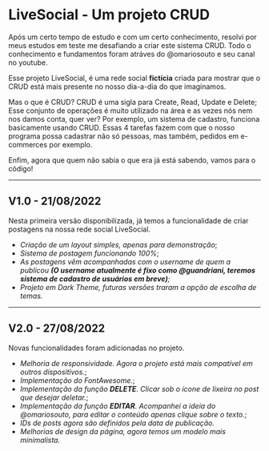 # LiveSocial - Um projeto CRUD
Após um certo tempo de estudo e com um certo conhecimento, resolvi por meus estudos em teste me desafiando a criar este sistema CRUD.
Todo o conhecimento e fundamentos foram atráves do @omariosouto e seu canal no youtube.

Esse projeto LiveSocial, é uma rede social **fictícia** criada para mostrar que o CRUD está mais presente no nosso dia-a-dia do que imaginamos.

Mas o que é CRUD? CRUD é uma sigla para Create, Read, Update e Delete; Esse conjunto de operações é muito utilizado na área e as vezes nós nem nos damos conta, quer ver?
Por exemplo, um sistema de cadastro, funciona basicamente usando CRUD. Essas 4 tarefas fazem com que o nosso programa possa cadastrar não só pessoas, mas também, pedidos
em e-commerces por exemplo.

Enfim, agora que quem não sabia o que era já está sabendo, vamos para o código!

---

## V1.0 - 21/08/2022
Nesta primeira versão disponibilizada, já temos a funcionalidade de criar postagens na nossa rede social LiveSocial.

- *Criação de um layout simples, apenas para demonstração*;
- *Sistema de postagem funcionando 100%*;
- *As postagens vêm acompanhadas com o username de quem a publicou **(O username atualmente é fixo como @guandriani, teremos sistema de cadastro de usuários em breve)**;*
- *Projeto em Dark Theme, futuras versões traram a opção de escolha de temas.*

---

## V2.0 - 27/08/2022
Novas funcionalidades foram adicionadas no projeto.

- *Melhoria de responsividade. Agora o projeto está mais compatível em outros dispositivos.*;
- *Implementação do FontAwesome.*;
- *Implementação da função **DELETE**. Clicar sob o ícone de lixeira no post que desejar deletar.*;
- *Implementação da função **EDITAR**. Acompanhei a ideia do @omariosouto, para editar o conteúdo apenas clique sobre o texto.*;
- *IDs de posts agora são definidos pela data de publicação.*
- *Melhorias de design da página, agora temos um modelo mais minimalista.*
